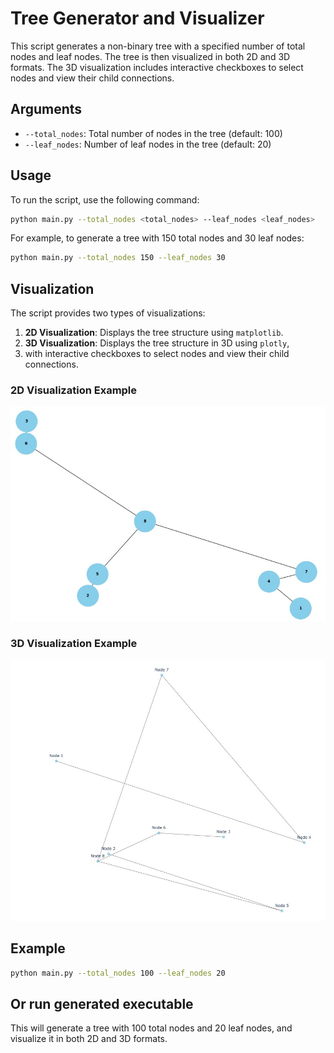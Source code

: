 # Tree Generator and Visualizer
This script generates a non-binary tree with a specified number of total nodes and leaf nodes. 
The tree is then visualized in both 2D and 3D formats. The 3D visualization includes interactive checkboxes to select nodes and view their child connections.
## Arguments
- `--total_nodes`: Total number of nodes in the tree (default: 100)
- `--leaf_nodes`: Number of leaf nodes in the tree (default: 20)
## Usage
To run the script, use the following command:
```sh
python main.py --total_nodes <total_nodes> --leaf_nodes <leaf_nodes>
```
For example, to generate a tree with 150 total nodes and 30 leaf nodes:
```sh
python main.py --total_nodes 150 --leaf_nodes 30
```
## Visualization
The script provides two types of visualizations:
1. **2D Visualization**: Displays the tree structure using `matplotlib`.
2. **3D Visualization**: Displays the tree structure in 3D using `plotly`, 
3. with interactive checkboxes to select nodes and view their child connections.
### 2D Visualization Example
![2D Visualization](docs/2d_visualization.jpg)
### 3D Visualization Example
![3D Visualization](docs/3d_visualization.jpg)

## Example
```sh
python main.py --total_nodes 100 --leaf_nodes 20
```
## Or run generated executable

This will generate a tree with 100 total nodes and 20 leaf nodes, and visualize it in both 2D and 3D formats.
